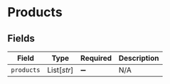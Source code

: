 # Products


## Fields

| Field              | Type               | Required           | Description        |
| ------------------ | ------------------ | ------------------ | ------------------ |
| `products`         | List[*str*]        | :heavy_minus_sign: | N/A                |